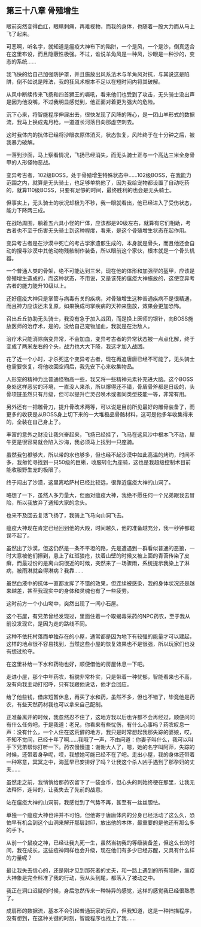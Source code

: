 ## 第三十八章 骨殖增生

眼前突然变得血红，眼睛刺痛，再难视物，而我的身体，也随着一股大力而从马上飞了起来。

可恶啊，听名字，就知道是瘟疫大神布下的陷阱，一个是风，一个是沙，倒真适合在这里布设，而且隐蔽性极强。不过，谁说羊角风是一种风，沙眼是一种沙的，变态的系统……

我飞快的给自己加强防护罩，并且施放出风系法术与羊角风对抗，与其说这是陷阱，倒不如说是阵法，我的狂风术根本不足以在短时间内将其破解。

从风中断续传来飞扬和四首狮王的嘶吼，看来他们也受到了攻击，无头骑士没出声是因为他没嘴，不过我明显感觉到，他正面对着更为强大的危险。

沉下心来，将智能程序伸展出去，很快发现了风阵的阵心，是一团山羊形式的数据流，我马上换成鬼月枪，一道道长河落日向那虚空刺去。

这时我体内的抗体已经将沙眼衣原体消灭，状态恢复，风阵终于在十分钟之后，被我暴力破解。

一落到沙面，马上察看情况，飞扬已经消失，而无头骑士正与一个高达三米全身骨甲的人形怪物恶战。

变异考古者，102级BOSS，处于骨殖增生特殊状态中……102级BOSS，在我能力范围之内，就算是无头骑士，也足够单挑他了，因为我给宠物都设置了自动吃药的，就算110级BOSS，只要有足够的时间，最终胜利的也会是无头骑士。

但事实上，无头骑士的状况却极为不秒，我一眼就看出，他已经进入了受伤状态，能力下降两三成。

在战场周围，躺着五六具小怪的尸体，应该都是90级左右，就算有它们相助，考古者也不至于伤害无头骑士到这种程度，看来，是这个骨殖增生状态在起作用。

变异考古者是在沙漠中死亡的考古学家遗骸生成的，本身就是骨头，而且他还会自动的搜寻沙漠中其他动物残骸制作装备，所以眼前这个家伙，根本就是一个骨头机器。

一个普通人类的骨架，绝不可能达到三米，现在他的体形和加强型的盔甲，应该是骨殖增生造成的，而这种状态，不用说，又是该死的瘟疫大神施放的，这使变异考古者的能力陡升10级以上。

还好瘟疫大神只是掌管与病毒有关的疾病，对骨殖增生这种普通疾病不是很精通，而且神力应该还未复原，如果换成司掌疾病的天神来施放，效果会更加恐怖。

召出丘丘协助无头骑士，我没有急于加入战团，而是换上医师的银针，向BOSS施放医师的治疗术，是的，没给自己宠物加血，我就是在治敌人。

治疗术只能消除病变异常，不会加血，变异考古者的异常状态被一点点化解，终于变成了两米左右的个头，战力也大大下降，我这才加入战团。

花了近一个小时，才杀死这个变异考古者，现在再追唐唐已经不可能了，无头骑士也需要恢复，将他收回空间后，我先安下心来收集物品。

人形宠的精神力比普通怪物高一些，我又将一些精神元素补充进大脑。这个BOSS身处这样恶劣的环境，一直没人来杀，所以爆得还不错，骨盾骨斧都是日级的，头骨项链虽然只有月级，但可以提升亡灵召唤术或者同类型技能一等，非常有用。

另外还有一把雕骨刀，提升骨改术两等，可以说是目前所见最好的雕骨装备了，而更多的收获是从BOSS身上切下来的一大堆极品骨骼材料，这可是他多年收集得来的，全装在自己身上了。

丰富的意外之财没让我兴奋起来，飞扬已经挂了，飞马在这风沙中根本飞不动，犀牛更是很容易就会陷入沙海，我必须马上找到一只座骑。

虽然我包袱够大，所以带的水也够多，但也经不起沙漠中如此高温的烤灼，时间不多，我匆忙寻找到一只50级的巨蜥，收服转化为座骑，这也是我超级控制术目前能收服野生宠的极限了。

终于闯出了沙漠，这里离哈萨村已经比较远，很靠近瘟疫大神的山洞了。

略想了一下，虽然人多力量大，但面对瘟疫大神，我绝不愿任何一个兄弟跟我去冒险，所以我放弃了通知大家的念头。

也来不及回去复活飞扬了，我骑上飞马向山洞飞去。

瘟疫大神现在肯定已经回到他的大殿，时间越久，他的准备越充分，我一秒钟都耽误不起了。

虽然出了沙漠，但这仍然是一条不平坦的路，先是遭遇到一群看似普通的恶狼，一时大意被他们擦到，患上了红斑狼疮，扶着山壁的时候又被上面的青苔传染了皮癣，而最过份的是离山洞很近的时候，突然来了一场骤雨，系统提示我染上了淋病，被雨淋就会得淋病？我靠……

虽然血液中的抗体一直都发挥了不错的效果，但连续被感染，我的身体状况还是越来越差，甚至我现实中的身体和灵魂也有了一些疲劳。

这时前方一个小山坳中，突然出现了一间小石屋。

这个石屋，有兄弟曾经发现过，里面住着一个取蝎毒采药的NPC药农，至于我从前没发现它，是因为走的路线不同。

这种不依托村落而单独存在的小屋，通常都是因为地下有较强的能量才可以建起，这样的地点很不容易找到，当然这些小屋的恢复效果也不是很强，所以玩家们也没有想过抢夺。

在这里补给一下水和药物也好，顺便借他的房屋休息一下吧。

走进小屋，那个中年药农，相貌非常朴实，只是带着一种忧郁，智能看来也不高，没有向我主动打招呼，只有我跟他说话，他才会回应。

给了他些钱，借床短暂休息，再买了水和药，虽然不多，但也不错了，毕竟他是药农，有些天然药材我也可以拿来自己配制。

正准备离开的时候，我忽然忍不住了，这地方我以后也许都不会再经过，顺便问问有什么任务吧，于是我道：老兄，你看来有些忧伤，有什么心事吗？药农叹息一声：没有什么，一个人住在这荒僻的地方，我只是时常想起我那失踪的婆娘，哎，不知不觉间，已经十年了啊……我哦了一声，不由问道：你妻子叫什么，我可以叫手下兄弟帮你打听一下。药农慢慢道：谢谢大人了，嗯，她的名字叫阿萍，失踪的时候，还带着身孕呢，哎，我想她可能已经不在了吧。走出小屋，我的身体还带着一种寒意，冥冥之中，海蓝早已安排好了吗？让我这个杀人凶手遇到了那孕妇的丈夫……

虽然走之前，我悄悄给那药农留下了一袋金币，但心头的刺始终梗在那里，让我无法释怀，连带的，让我失去了先前的战意。

站在瘟疫大神的山洞前，我感觉到了气势不再，甚至有一丝丝胆怯。

单独一个瘟疫大神也许并不可怕，但他寄于唐唐体内的分身已经活动了这么久，恐怕早有机会到这个山洞来解开那层封印，放出他的本体，最重要的是他还有那么多的手下。

从前一个鼠疫之神，已经让我九死一生，虽然当初我的等级装备差，但这么长的时间，我在成长，这些疫神同样也会升级，现在他们有多少已经苏醒，又具有什么样的力量呢？

最让我失去信心的，还是刚才见到那死者的丈夫，和一路上遇到的所有陷阱，瘟疫大神象是完全料准了我的行动，我从头到尾，都落入了被动之中。

我正在洞口迟疑的时候，身后忽然传来一种特异的感觉，这样的感觉我已经很熟悉了。

成扇形的数据流，基本不会引起普通玩家的反应，但我知道，这是一种扫描程序，没有想到，在这种关键的时刻，智能程序也找上了我……

